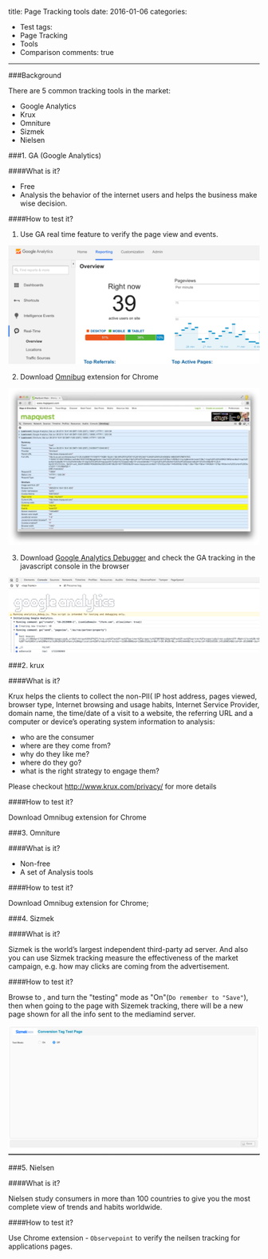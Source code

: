 title: Page Tracking tools
date: 2016-01-06
categories:
- Test
tags:
- Page Tracking
- Tools
- Comparison
comments: true
---

###Background

There are 5 common tracking tools in the market:

- Google Analytics
- Krux
- Omniture
- Sizmek
- Nielsen


###1. GA (Google Analytics)

####What is it?

- Free
- Analysis the behavior of the internet users and helps the business make wise decision.
 
####How to test it?

1. Use GA real time feature to verify the page view and events.

![GA](https://raw.githubusercontent.com/xmyang/xmyang.github.io/master/images/GA.png)

2. Download [Omnibug](https://chrome.google.com/webstore/detail/omnibug/bknpehncffejahipecakbfkomebjmokl) extension for Chrome

![Omnibug](https://raw.githubusercontent.com/xmyang/xmyang.github.io/master/images/Omnibug.png)

3. Download [Google Analytics Debugger](https://chrome.google.com/webstore/detail/google-analytics-debugger/jnkmfdileelhofjcijamephohjechhna) and check the GA tracking in the javascript console in the browser

![Google Analytics Debugger](https://raw.githubusercontent.com/xmyang/xmyang.github.io/master/images/GADebugger.png)

###2. krux

####What is it?
 
Krux helps the clients to collect the non-PII(  IP host address, pages viewed, browser type, Internet browsing and usage habits, Internet Service Provider, domain name, the time/date of a visit to a website, the referring URL and a computer or device’s operating system information to analysis:

- who are the consumer
- where are they come from?
- why do they like me?
- where do they go?
- what is the right strategy to engage them?
 
Please checkout http://www.krux.com/privacy/ for more details
 
####How to test it?

Download Omnibug extension for Chrome
 
 
###3. Omniture
 
####What is it?

- Non-free
- A set of Analysis tools
 
####How to test it?

Download Omnibug  extension for Chrome;
 
###4. Sizmek
 
####What is it?
 
Sizmek is the world’s largest independent third-party ad server. And also you can use Sizmek tracking measure the effectiveness of the market campaign, e.g. how may clicks are coming from the advertisement.
 
####How to test it?
 
Browse to , and turn the "testing" mode as "On"(`Do remember to "Save"`), then when going to the page with Sizemek tracking, there will be a new page shown for all the info sent to the mediamind server.

![Sizmek](https://raw.githubusercontent.com/xmyang/xmyang.github.io/master/images/Sizmek.png)

###5. Nielsen
 
####What is it?
 
Nielsen study consumers in more than 100 countries to give you the most complete view of trends and habits worldwide.
 
####How to test it?
 
Use Chrome extension - `Observepoint` to verify the neilsen tracking for applications pages.